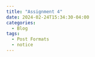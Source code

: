 ```yaml
---
title: "Assignment 4"
date: 2024-02-24T15:34:30-04:00
categories:
  - Blog
tags:
  - Post Formats
  - notice
---
```


